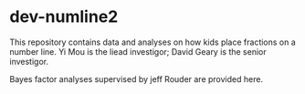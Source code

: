 # dev-numline2

This repository contains data and analyses on how kids place fractions on a number line.
Yi Mou is the liead investigor; David Geary is the senior investigor.

Bayes factor analyses supervised by jeff Rouder are provided here.

